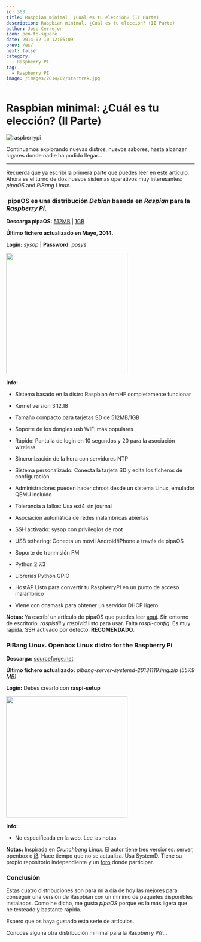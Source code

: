```yaml
---
id: 363
title: Raspbian minimal. ¿Cuál es tu elección? (II Parte)
description: Raspbian minimal. ¿Cuál es tu elección? (II Parte)
author: Jose Cerrejon
icon: pen-to-square
date: 2014-02-10 12:05:09
prev: /es/
next: false
category:
  - Raspberry PI
tag:
  - Raspberry PI
image: /images/2014/02/startrek.jpg
---
```


# Raspbian minimal: ¿Cuál es tu elección? (II Parte)

![raspberrypi](/images/2014/02/startrek.jpg)

Continuamos explorando nuevas distros, nuevos sabores, hasta alcanzar lugares donde nadie ha podido llegar...

- - -
Recuerda que ya escribí la primera parte que puedes leer en [este artículo](/post.php?id=349). Ahora es el turno de dos nuevos sistemas operativos muy interesantes: *pipaOS* and *PiBang Linux*.

###  pipaOS es una distribución *Debian* basada en *Raspian* para la *Raspberry Pi*.

**Descarga pipaOS:** [512MB](http://pipaos.mitako.eu/download/pipaos-2.6-tiny500mb.img.gz) | [1GB](http://pipaos.mitako.eu/download/pipaos-2.6-small1gb.img.gz)

**Último fichero actualizado en Mayo, 2014.**

**Login:** *sysop* | **Password:** *posys*

<a title="Algunos comandos útiles" rel="lightbox" href="/images/2014/02/pipaOS.jpg">
<img width="324" src="/images/2014/02/pipaOS_min.jpg">
</a>

**Info:**

* Sistema basado en la distro Raspbian ArmHF completamente funcionar

* Kernel version 3.12.18

* Tamaño compacto para tarjetas SD de 512MB/1GB

* Soporte de los dongles usb WIFI más populares

* Rápido: Pantalla de login en 10 segundos y 20 para la asociación wireless

* Sincronización de la hora con servidores NTP

* Sistema personalizado: Conecta la tarjeta SD y edita los ficheros de configuración

* Administradores pueden hacer chroot desde un sistema Linux, emulador QEMU incluído

* Tolerancia a fallos: Usa ext4 sin journal

* Asociación automática de redes inalámbricas abiertas

* SSH activado: sysop con privilegios de root

* USB tethering: Conecta un móvil Android/iPhone a través de pipaOS

* Soporte de tranmisión FM

* Python 2.7.3

* Librerías Python GPIO 

* HostAP Listo para convertir tu RaspberryPI en un punto de acceso inalámbrico

* Viene con dnsmask para obtener un servidor DHCP ligero

**Notas:** Ya escribí un artículo de pipaOS que puedes leer [aquí](/post.php?id=289). Sin entorno de escritorio. *raspistill* y *raspivid* listo para usar. Falta *raspi-config*. Es muy rápida. SSH activado por defecto. **RECOMENDADO**.

###  PiBang Linux. Openbox Linux distro for the Raspberry Pi

**Descarga:** [sourceforge.net](http://sourceforge.net/projects/pibang/files/?source=navbar)

**Último fichero actualizado:** *pibang-server-systemd-20131119.img.zip (557.9 MB)*

**Login:** Debes crearlo con **raspi-setup**

<a title="PiBang Linux Desktop" rel="lightbox" href="/images/2014/02/pibang.jpg">
<img width="324" src="/images/2014/02/pibang_min.jpg">
</a>

**Info:**

* No especificada en la web. Lee las notas.

**Notas:** Inspirada en *Crunchbang Linux*. El autor tiene tres versiones: server, openbox e [i3](http://i3wm.org). Hace tiempo que no se actualiza. Usa SystemD. Tiene su propio repositorio independiente y un [foro](http://pibanglinux.org/forums) donde participar.

###  Conclusión

Estas cuatro distribuciones son para mí a día de hoy las mejores para conseguir una versión de Raspbian con un mínimo de paquetes disponibles instalados. Como he dicho, me gusta *pipaOS* porque es la más ligera que he testeado y bastante rápida.

Espero que os haya gustado esta serie de artículos.

Conoces alguna otra distribución minimal para la Raspberry Pi?…
